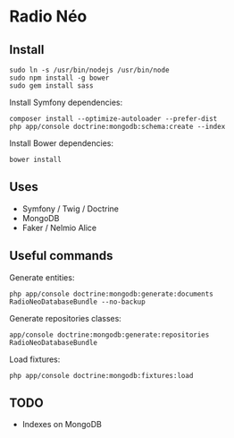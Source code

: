 Radio Néo
=========

## Install

    sudo ln -s /usr/bin/nodejs /usr/bin/node
    sudo npm install -g bower
    sudo gem install sass

Install Symfony dependencies:

    composer install --optimize-autoloader --prefer-dist
    php app/console doctrine:mongodb:schema:create --index

Install Bower dependencies:

    bower install

## Uses

* Symfony / Twig / Doctrine
* MongoDB
* Faker / Nelmio Alice


## Useful commands

Generate entities:

    php app/console doctrine:mongodb:generate:documents RadioNeoDatabaseBundle --no-backup

Generate repositories classes:

    app/console doctrine:mongodb:generate:repositories RadioNeoDatabaseBundle

Load fixtures:

    php app/console doctrine:mongodb:fixtures:load

## TODO

* Indexes on MongoDB
